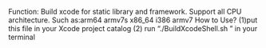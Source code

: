 Function:
Build xcode for static library and framework.
Support all CPU architecture. Such as:arm64 armv7s x86_64 i386 armv7
How to Use?
(1)put this file in your Xcode project catalog
(2) run “./BuildXcodeShell.sh ” in your terminal
